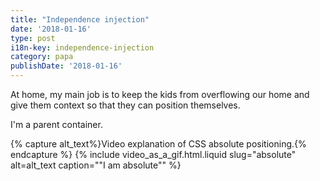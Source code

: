 ```yaml
---
title: "Independence injection"
date: '2018-01-16'
type: post
i18n-key: independence-injection
category: papa
publishDate: '2018-01-16'
---
```


At home, my main job is to keep the kids from overflowing our home and give them context so that they can position themselves.

I'm a parent container.

{% capture alt_text%}Video explanation of CSS absolute positioning.{% endcapture %}
{% include video_as_a_gif.html.liquid
slug="absolute"
alt=alt_text
caption="&quot;I am absolute&quot;"
%}
